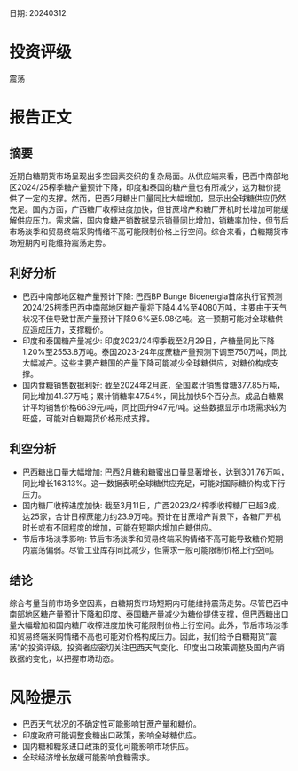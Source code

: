 
日期: 20240312

# 投资评级

震荡

# 报告正文

## 摘要

近期白糖期货市场呈现出多空因素交织的复杂局面。从供应端来看，巴西中南部地区2024/25榨季糖产量预计下降，印度和泰国的糖产量也有所减少，这为糖价提供了一定的支撑。然而，巴西2月糖出口量同比大幅增加，显示出全球糖供应仍然充足。国内方面，广西糖厂收榨进度加快，但甘蔗增产和糖厂开机时长增加可能缓解供应压力。需求端，国内食糖产销数据显示销量同比增加，销糖率加快，但节后市场淡季和贸易终端采购情绪不高可能限制价格上行空间。综合来看，白糖期货市场短期内可能维持震荡走势。

## 利好分析

* 巴西中南部地区糖产量预计下降: 巴西BP Bunge Bioenergia首席执行官预测2024/25榨季巴西中南部地区糖产量将下降4.4%至4080万吨，主要由于天气状况不佳导致甘蔗产量预计下降9.6%至5.98亿吨。这一预期可能对全球糖供应造成压力，支撑糖价。
* 印度和泰国糖产量减少: 印度2023/24榨季截至2月29日，产糖量同比下降1.20%至2553.8万吨。泰国2023-24年度蔗糖产量预测下调至750万吨，同比大幅减产。这些主要产糖国的产量下降可能减少全球糖供应，对糖价构成支撑。
* 国内食糖销售数据利好: 截至2024年2月底，全国累计销售食糖377.85万吨，同比增加41.37万吨；累计销糖率47.54%，同比加快5个百分点。成品白糖累计平均销售价格6639元/吨，同比回升947元/吨。这些数据显示市场需求较为旺盛，可能对白糖期货价格形成支撑。

## 利空分析

* 巴西糖出口量大幅增加: 巴西2月糖和糖蜜出口量显著增长，达到301.76万吨，同比增长163.13%。这一数据表明全球糖供应充足，可能对国际糖价构成下行压力。
* 国内糖厂收榨进度加快: 截至3月11日，广西2023/24榨季收榨糖厂已超3成，达25家，合计日榨蔗能力约23.9万吨。预计在甘蔗增产背景下，各糖厂开机时长或有不同程度的增加，可能在短期内增加白糖供应。
* 节后市场淡季影响: 节后市场淡季和贸易终端采购情绪不高可能导致糖价短期内震荡偏弱。尽管工业库存同比减少，但需求一般可能限制价格上行空间。

## 结论

综合考量当前市场多空因素，白糖期货市场短期内可能维持震荡走势。尽管巴西中南部地区糖产量预计下降和印度、泰国糖产量减少为糖价提供支撑，但巴西糖出口量大幅增加和国内糖厂收榨进度加快可能限制价格上行空间。此外，节后市场淡季和贸易终端采购情绪不高也可能对价格构成压力。因此，我们给予白糖期货“震荡”的投资评级。投资者应密切关注巴西天气变化、印度出口政策调整及国内产销数据的变化，以把握市场动态。

# 风险提示

* 巴西天气状况的不确定性可能影响甘蔗产量和糖价。
* 印度政府可能调整食糖出口政策，影响全球糖供应。
* 国内糖和糖浆进口政策的变化可能影响市场供应。
* 全球经济增长放缓可能影响食糖需求。
